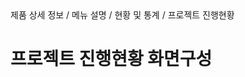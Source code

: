 <!--breadcrumb:제품 상세 정보 / 메뉴 설명 / 현황 및 통계 / 프로젝트 진행현황--><span class="md-breadcrumb">제품 상세 정보 / 메뉴 설명 / 현황 및 통계 / 프로젝트 진행현황</span>
# 프로젝트 진행현황 화면구성
